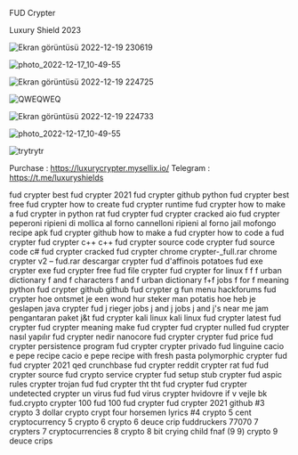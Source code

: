 FUD Crypter

Luxury Shield 2023 

![Ekran görüntüsü 2022-12-19 230619](https://user-images.githubusercontent.com/114671107/208510897-cf153131-ed29-4156-8499-9b9d136e9f49.jpg)


![photo_2022-12-17_10-49-55](https://user-images.githubusercontent.com/121058691/208507463-575c08c6-c71a-4c2f-ac6d-34888e6a1a47.jpg)

![Ekran görüntüsü 2022-12-19 224725](https://user-images.githubusercontent.com/121058691/208507840-0ec330fe-28a9-4ed0-a8ce-460e47e2a92f.jpg)

![QWEQWEQ](https://user-images.githubusercontent.com/121058691/208507842-87a2e502-c4a8-4622-a12c-4b2b3f976c47.jpg)

![Ekran görüntüsü 2022-12-19 224733](https://user-images.githubusercontent.com/121058691/208507845-efbfc354-83d8-4857-aa30-5c75b9cfc210.jpg)

![photo_2022-12-17_10-49-55](https://user-images.githubusercontent.com/121058691/208507836-5225d648-c0af-4038-8124-0d6adcdb8be0.jpg)

![trytrytr](https://user-images.githubusercontent.com/121058691/208509054-55592af1-c5da-464b-a71e-d1c768d702cb.jpg)

Purchase : https://luxurycrypter.mysellix.io/
Telegram : https://t.me/luxuryshields





fud crypter
best fud crypter 2021
fud crypter github
python fud crypter
best free fud crypter
how to create fud crypter
runtime fud crypter
how to make a fud crypter in python
rat fud crypter
fud crypter cracked
aio fud crypter
peperoni ripieni di mollica al forno
cannelloni ripieni al forno
jail mofongo recipe
apk fud crypter github
how to make a fud crypter
how to code a fud crypter
fud crypter c++
c++ fud crypter source code
crypter fud source code
c# fud crypter
cracked fud crypter
chrome crypter-_full.rar
chrome crypter v2 – fud.rar
descargar crypter fud
d'affinois potatoes
fud exe crypter
exe fud crypter
free fud file crypter
fud crypter for linux
f f f urban dictionary
f and f characters
f and f urban dictionary
f+f jobs
f for f meaning
python fud crypter github
github fud crypter
g fun menu
hackforums fud crypter
hoe ontsmet je een wond
hur steker man potatis
hoe heb je geslapen
java crypter fud
j rieger jobs
j and j jobs
j and j's near me
jam pengantaran paket j&t
fud crypter kali linux
kali linux fud crypter
latest fud crypter
fud crypter meaning
make fud crypter
fud crypter nulled
fud crypter nasıl yapılır
fud crypter nedir
nanocore fud crypter
crypter fud price
fud crypter persistence
program fud crypter
crypter privado fud
linguine cacio e pepe recipe
cacio e pepe recipe with fresh pasta
polymorphic crypter fud
fud crypter 2021
qed crunchbase
fud crypter reddit
crypter rat fud
fud crypter source
fud crypto service
crypter fud setup
stub crypter fud
aspic rules
crypter trojan fud
fud crypter tht
tht fud crypter
fud crypter undetected
crypter un virus fud
fud virus crypter
hvidovre if v vejle bk
fud.crypto
crypter 100 fud
100 fud crypter
fud crypter 2021 github
#3 crypto
3 dollar crypto
crypt four horsemen lyrics
#4 crypto
5 cent cryptocurrency
5 crypto
6 crypto
6 deuce crip
fuddruckers 77070
7 crypters
7 cryptocurrencies
8 crypto
8 bit crying child fnaf
(9 9) crypto
9 deuce crips
